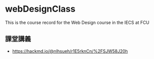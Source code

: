 # webDesignClass
This is the course record for the Web Design course in the IECS at FCU

## 課堂講義
 - https://hackmd.io/@nlhsueh/r1E5rknCn/%2FSJW58J20h